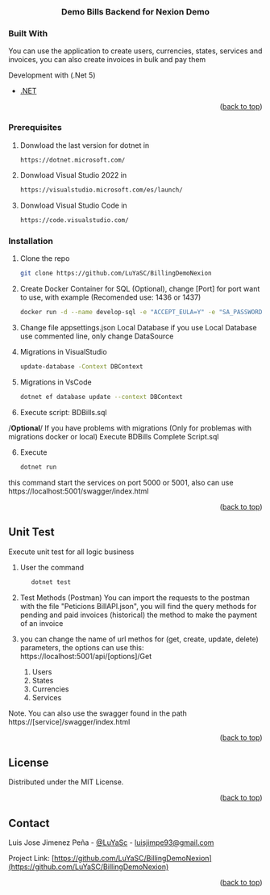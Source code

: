 <br />
  <h3 align="center">Demo Bills Backend for Nexion Demo</h3>
</div>


### Built With

You can use the application to create users, currencies, states, services and invoices, you can also create invoices in bulk and pay them

Development with (.Net 5)

* [.NET](https://dotnet.microsoft.com/)

<p align="right">(<a href="#top">back to top</a>)</p>



<!-- GETTING STARTED -->

### Prerequisites

1. Donwload the last version for dotnet in 
   ```sh
   https://dotnet.microsoft.com/
   ```
1. Donwload Visual Studio 2022 in 
   ```sh
   https://visualstudio.microsoft.com/es/launch/
   ```
1. Donwload Visual Studio Code in 
   ```sh
   https://code.visualstudio.com/
   ```

### Installation

1. Clone the repo
   ```sh
   git clone https://github.com/LuYaSC/BillingDemoNexion
   ```

2. Create Docker Container for SQL (Optional), change [Port] for port want to use, with example (Recomended use: 1436 or 1437)
    ```sh
    docker run -d --name develop-sql -e "ACCEPT_EULA=Y" -e "SA_PASSWORD=Password$" -p [port]:1433 -d mcr.microsoft.com/mssql/server:2019-latest
    ```

3. Change file appsettings.json Local Database if you use Local Database use commented line, only change DataSource 

4. Migrations in VisualStudio
    ```sh
    update-database -Context DBContext
    ```
4. Migrations in VsCode
    ```sh
    dotnet ef database update --context DBContext
    ```
5. Execute script: BDBills.sql    

/**Optional**/
If you have problems with migrations  (Only for problemas with migrations docker or local)
Execute BDBills Complete Script.sql

6. Execute 
    ```sh
    dotnet run
    ```
this command start the services on port 5000 or 5001, also can use https://localhost:5001/swagger/index.html

<p align="right">(<a href="#top">back to top</a>)</p>


<!-- USAGE EXAMPLES -->
## Unit Test

Execute unit test for all logic business

1. User the command
   ```sh
      dotnet test
   ```
2. Test Methods (Postman)
You can import the requests to the postman with the file "Peticions BillAPI.json", you will find the query methods for pending and paid invoices (historical)
the method to make the payment of an invoice

3. you can change the name of url methos for (get, create, update, delete) parameters, the options can use this:  https://localhost:5001/api/[options]/Get
      1. Users
      2. States
      3. Currencies
      4. Services

Note. You can also use the swagger found in the path https://[service]/swagger/index.html

<p align="right">(<a href="#top">back to top</a>)</p>

<!-- LICENSE -->
## License

Distributed under the MIT License.

<p align="right">(<a href="#top">back to top</a>)</p>



<!-- CONTACT -->
## Contact

Luis Jose Jimenez Peña - [@LuYaSc](https://twitter.com/LuYaSc) - luisjimpe93@gmail.com

Project Link: [https://github.com/LuYaSC/BillingDemoNexion](https://github.com/LuYaSC/BillingDemoNexion)

<p align="right">(<a href="#top">back to top</a>)</p>
